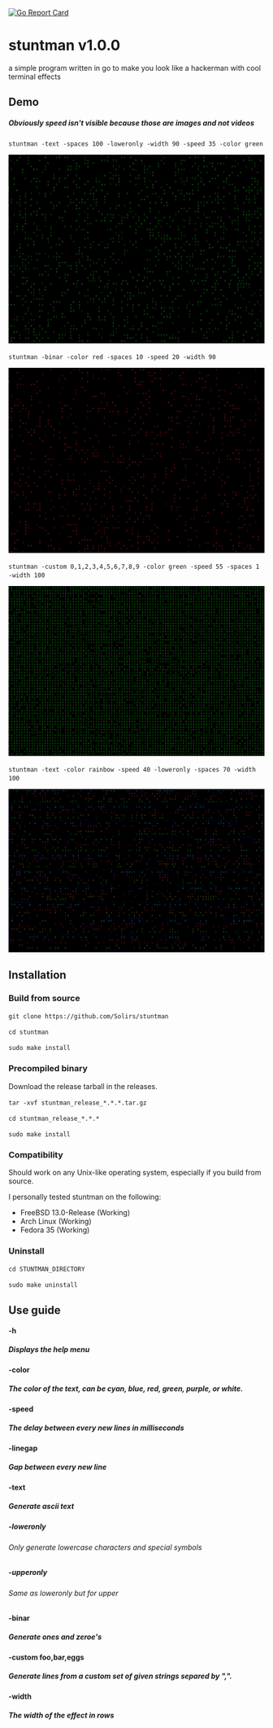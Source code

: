 [![Go Report Card](https://goreportcard.com/badge/github.com/Solirs/stuntman)](https://goreportcard.com/report/github.com/Solirs/stuntman)
# stuntman v1.0.0
a simple program written in go to make you look like a hackerman with cool terminal effects



## Demo

##### Obviously speed isn't visible because those are images and not videos

`stuntman -text -spaces 100 -loweronly -width 90 -speed 35 -color green`

![alt text](https://github.com/Solirs/stuntman/blob/main/ressources/Demo-txt.png?raw=true)


`stuntman -binar -color red -spaces 10 -speed 20 -width 90`

![alt text](https://github.com/Solirs/stuntman/blob/main/ressources/Demo-bin-2.png?raw=true)

`stuntman -custom 0,1,2,3,4,5,6,7,8,9 -color green -speed 55 -spaces 1 -width 100`

![alt text](https://github.com/Solirs/stuntman/blob/main/ressources/Demo-custom.png?raw=true)

`stuntman -text -color rainbow -speed 40 -loweronly -spaces 70 -width 100`

![alt text](https://github.com/Solirs/stuntman/blob/main/ressources/Demo-rainbow.png?raw=true)


## Installation

### Build from source

`git clone https://github.com/Solirs/stuntman`

`cd stuntman`

`sudo make install`

### Precompiled binary

Download the release tarball in the releases.

`tar -xvf stuntman_release_*.*.*.tar.gz`

`cd stuntman_release_*.*.*`

`sudo make install`

### Compatibility

Should work on any Unix-like operating system, especially if you build from source.

I personally tested stuntman on the following:

  - FreeBSD 13.0-Release (Working)
  - Arch Linux (Working)
  - Fedora 35 (Working)


### Uninstall

`cd STUNTMAN_DIRECTORY`

`sudo make uninstall`

## Use guide

#### -h

##### Displays the help menu

#### -color

##### The color of the text, can be cyan, blue, red, green, purple, or white.

#### -speed

##### The delay between every new lines in milliseconds

#### -linegap

##### Gap between every new line

#### -text

##### Generate ascii text

##### -loweronly

###### Only generate lowercase characters and special symbols

##### -upperonly

###### Same as loweronly but for upper

#### -binar

##### Generate ones and zeroe's

#### -custom foo,bar,eggs

##### Generate lines from a custom set of given strings separed by ",".

#### -width

##### The width of the effect in rows 
